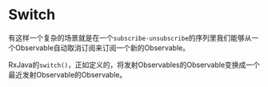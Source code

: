 # Switch

有这样一个复杂的场景就是在一个`subscribe-unsubscribe`的序列里我们能够从一个Observable自动取消订阅来订阅一个新的Observable。

RxJava的`switch()`，正如定义的，将发射Observables的Observable变换成一个最近发射Observable的Observable。